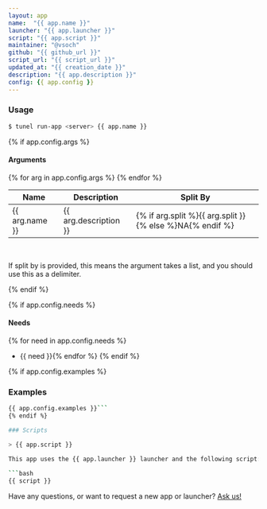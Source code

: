 ```yaml
---
layout: app
name:  "{{ app.name }}"
launcher: "{{ app.launcher }}"
script: "{{ app.script }}"
maintainer: "@vsoch"
github: "{{ github_url }}"
script_url: "{{ script_url }}"
updated_at: "{{ creation_date }}"
description: "{{ app.description }}"
config: {{ app.config }}
---
```


### Usage

```bash
$ tunel run-app <server> {{ app.name }}
```

{% if app.config.args %}
#### Arguments

<div class="fresh-table">
<table class="table">
<thead>
  <th>Name</th>
  <th>Description</th>
  <th>Split By</th>
</thead>
<tbody>
{% for arg in app.config.args %}<tr>
   <td>{{ arg.name }}</td>
   <td>{{ arg.description }}</td>
   <td>{% if arg.split %}{{ arg.split }}{% else %}NA{% endif %}</td>
</tr>
{% endfor %}
</tbody></table></div>

<br>

If split by is provided, this means the argument takes a list, and you should use this as a delimiter.

{% endif %}

{% if app.config.needs %}
#### Needs
{% for need in app.config.needs %}
  - {{ need }}{% endfor %}
{% endif %}

{% if app.config.examples %}
### Examples

```bash
{{ app.config.examples }}```
{% endif %}

### Scripts

> {{ app.script }}

This app uses the {{ app.launcher }} launcher and the following script:

```bash
{{ script }}
```

Have any questions, or want to request a new app or launcher? [Ask us!](https://github.com/vsoch/tunel/issues)

